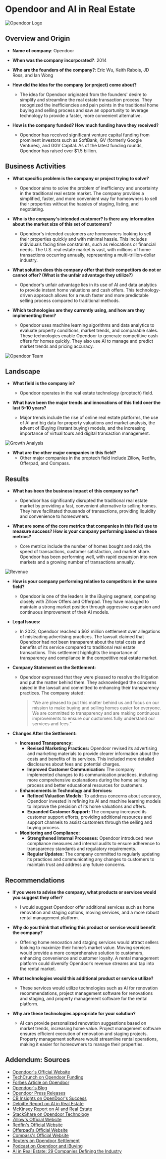 # Opendoor and AI in Real Estate

![Opendoor Logo](https://github.com/sack2116/AI-Case-Study/blob/d06a779f4bd4487d3c7e91f4f6cc6018f6dc2518/Opendoorlogo.png)

## Overview and Origin

* **Name of company**: Opendoor

* **When was the company incorporated?**: 2014

* **Who are the founders of the company?**: Eric Wu, Keith Rabois, JD Ross, and Ian Wong

* **How did the idea for the company (or project) come about?**
  - The idea for Opendoor originated from the founders' desire to simplify and streamline the real estate transaction process. They recognized the inefficiencies and pain points in the traditional home buying and selling process and saw an opportunity to leverage technology to provide a faster, more convenient alternative.

* **How is the company funded? How much funding have they received?**
  - Opendoor has received significant venture capital funding from prominent investors such as SoftBank, GV (formerly Google Ventures), and GGV Capital. As of the latest funding rounds, Opendoor has raised over $1.5 billion.

## Business Activities

* **What specific problem is the company or project trying to solve?**
  - Opendoor aims to solve the problem of inefficiency and uncertainty in the traditional real estate market. The company provides a simplified, faster, and more convenient way for homeowners to sell their properties without the hassles of staging, listing, and negotiating.

* **Who is the company's intended customer? Is there any information about the market size of this set of customers?**
  - Opendoor's intended customers are homeowners looking to sell their properties quickly and with minimal hassle. This includes individuals facing time constraints, such as relocations or financial needs. The U.S. real estate market is vast, with millions of home transactions occurring annually, representing a multi-trillion-dollar industry.

* **What solution does this company offer that their competitors do not or cannot offer? (What is the unfair advantage they utilize?)**
  - Opendoor's unfair advantage lies in its use of AI and data analytics to provide instant home valuations and cash offers. This technology-driven approach allows for a much faster and more predictable selling process compared to traditional methods.

* **Which technologies are they currently using, and how are they implementing them?**
  - Opendoor uses machine learning algorithms and data analytics to evaluate property conditions, market trends, and comparable sales. These technologies enable Opendoor to generate competitive cash offers for homes quickly. They also use AI to manage and predict market trends and pricing accuracy.

![Opendoor Team](https://github.com/sack2116/AI-Case-Study/blob/d06a779f4bd4487d3c7e91f4f6cc6018f6dc2518/OpenDoorTeam.png)

## Landscape

* **What field is the company in?**
  - Opendoor operates in the real estate technology (proptech) field.

* **What have been the major trends and innovations of this field over the last 5–10 years?**
  - Major trends include the rise of online real estate platforms, the use of AI and big data for property valuations and market analysis, the advent of iBuying (instant buying) models, and the increasing importance of virtual tours and digital transaction management.

![Growth Analysis](https://github.com/sack2116/AI-Case-Study/blob/d06a779f4bd4487d3c7e91f4f6cc6018f6dc2518/growth%20analysis.png)

* **What are the other major companies in this field?**
  - Other major companies in the proptech field include Zillow, Redfin, Offerpad, and Compass.

## Results

* **What has been the business impact of this company so far?**
  - Opendoor has significantly disrupted the traditional real estate market by providing a fast, convenient alternative to selling homes. They have facilitated thousands of transactions, providing liquidity and convenience to homeowners.

* **What are some of the core metrics that companies in this field use to measure success? How is your company performing based on these metrics?**
  - Core metrics include the number of homes bought and sold, the speed of transactions, customer satisfaction, and market share. Opendoor has been performing well, with rapid expansion into new markets and a growing number of transactions annually.

![Revenue](https://github.com/sack2116/AI-Case-Study/blob/d06a779f4bd4487d3c7e91f4f6cc6018f6dc2518/Revenue.png)

* **How is your company performing relative to competitors in the same field?**
  - Opendoor is one of the leaders in the iBuying segment, competing closely with Zillow Offers and Offerpad. They have managed to maintain a strong market position through aggressive expansion and continuous improvement of their AI models.

* **Legal Issues:**
  - In 2023, Opendoor reached a $62 million settlement over allegations of misleading advertising practices. The lawsuit claimed that Opendoor had not been transparent about the total costs and benefits of its service compared to traditional real estate transactions. This settlement highlights the importance of transparency and compliance in the competitive real estate market.

* **Company Statement on the Settlement:**
  - Opendoor expressed that they were pleased to resolve the litigation and put the matter behind them. They acknowledged the concerns raised in the lawsuit and committed to enhancing their transparency practices. The company stated:
    > “We are pleased to put this matter behind us and focus on our mission to make buying and selling homes easier for everyone. We are committed to transparency and are making continuous improvements to ensure our customers fully understand our services and fees.”

* **Changes After the Settlement:**
  - **Increased Transparency:**
    - **Revised Marketing Practices:** Opendoor revised its advertising and marketing materials to provide clearer information about the costs and benefits of its services. This included more detailed disclosures about fees and potential charges.
    - **Improved Customer Communication:** The company implemented changes to its communication practices, including more comprehensive explanations during the home selling process and better educational resources for customers.
  - **Enhancements in Technology and Services:**
    - **Refined Valuation Models:** To address concerns about accuracy, Opendoor invested in refining its AI and machine learning models to improve the precision of its home valuations and offers.
    - **Expanded Customer Support:** The company increased its customer support efforts, providing additional resources and support channels to assist customers through the selling and buying process.
  - **Monitoring and Compliance:**
    - **Strengthened Internal Processes:** Opendoor introduced new compliance measures and internal audits to ensure adherence to transparency standards and regulatory requirements.
    - **Regular Updates:** The company committed to regularly updating its practices and communicating any changes to customers to maintain trust and address any future concerns.

## Recommendations

* **If you were to advise the company, what products or services would you suggest they offer?**
  - I would suggest Opendoor offer additional services such as home renovation and staging options, moving services, and a more robust rental management platform.

* **Why do you think that offering this product or service would benefit the company?**
  - Offering home renovation and staging services would attract sellers looking to maximize their home’s market value. Moving services would provide a more comprehensive solution to customers, enhancing convenience and customer loyalty. A rental management platform could diversify Opendoor’s revenue streams and tap into the rental market.

* **What technologies would this additional product or service utilize?**
  - These services would utilize technologies such as AI for renovation recommendations, project management software for renovations and staging, and property management software for the rental platform.

* **Why are these technologies appropriate for your solution?**
  - AI can provide personalized renovation suggestions based on market trends, increasing home value. Project management software ensures efficient execution of renovation and staging projects. Property management software would streamline rental operations, making it easier for homeowners to manage their properties.

## Addendum: Sources

- [Opendoor's Official Website](https://www.opendoor.com)
- [TechCrunch on Opendoor Funding](https://techcrunch.com/2019/03/20/opendoor-raises-300m-on-a-3-8b-valuation-for-its-home-marketplace/)
- [Forbes Article on Opendoor](https://www.forbes.com/sites/amyfeldman/2016/11/30/home-shopping-networkers-opendoor-is-upending-the-way-americans-buy-and-sell-homes/)
- [Opendoor's Blog](https://www.opendoor.com/articles/topic/blog-archive)
- [Opendoor Press Releases](https://www.opendoor.com/newsroom)
- [CB Insights on OpenDoor's Success](https://www.cbinsights.com/research/report/opendoor-real-estate-teardown-expert-intelligence/)
- [Deloitte Report on AI in Real Estate](https://www2.deloitte.com/us/en/insights/industry/financial-services/generative-ai-in-real-estate-benefits.html)
- [McKinsey Report on AI and Real Estate](https://www.mckinsey.com/~/media/mckinsey/email/rethink/2024/01/2024-01-24f.html#:~:text=Using%20the%20latest%20analysis%20from,buildings%20are%20designed%20and%20constructed.)
- [StackShare on Opendoor Technology](https://stackshare.io/opendoor/the-stack-that-helped-opendoor-buy-and-sell-over-$1b-in-homes)
- [Zillow's Official Website](https://www.zillow.com)
- [Redfin's Official Website](https://www.redfin.com)
- [Offerpad's Official Website](https://www.offerpad.com)
- [Compass's Official Website](https://www.compass.com)
- [Reuters on Opendoor Settlement](https://www.reuters.com/legal/opendoor-settles-lawsuit-over-alleged-misleading-advertising-2023/)
- [Podcast on Opendoor and iBuying](https://www.youtube.com/watch?v=RZFuzXLHICI)
- [ AI in Real Estate: 29 Companies Defining the Industry](https://builtin.com/artificial-intelligence/ai-real-estate)
